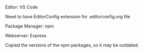 Editor: VS Code
     
Need to have EditorConfig extension for .editorconfig.org file

Package Manager: npm

Webserver: Express

Copied the versions of the npm packages, so it may be outdated. 
